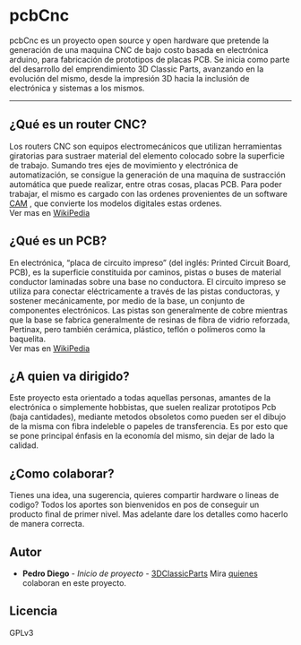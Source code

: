 # pcbCnc
pcbCnc es un proyecto open source y open hardware que pretende la generación de una maquina CNC de bajo costo basada en electrónica arduino, para fabricación de prototipos de placas PCB. Se inicia como parte del desarrollo del emprendimiento 3D Classic Parts, avanzando en la evolución del mismo, desde la impresión 3D hacia la inclusión de electrónica y sistemas a los mismos.

***

## ¿Qué es un router CNC?
Los routers CNC son equipos electromecánicos que utilizan herramientas giratorias para sustraer material del elemento colocado sobre la superficie de trabajo. Sumando tres ejes de movimiento y electrónica de automatización, se consigue la generación de una maquina de sustracción automática que puede realizar, entre otras cosas, placas PCB. Para poder trabajar, el mismo es cargado con las ordenes provenientes de un software [CAM](https://es.wikipedia.org/wiki/Fabricaci%C3%B3n_asistida_por_computadora) , que convierte los modelos digitales estas ordenes.  
Ver mas en [WikiPedia](https://en.wikipedia.org/wiki/CNC_router)

## ¿Qué es un PCB?
En electrónica, “placa de circuito impreso” (del inglés: Printed Circuit Board, PCB), es la superficie constituida por caminos, pistas o buses de material conductor laminadas sobre una base no conductora. El circuito impreso se utiliza para conectar eléctricamente a través de las pistas conductoras, y sostener mecánicamente, por medio de la base, un conjunto de componentes electrónicos. Las pistas son generalmente de cobre mientras que la base se fabrica generalmente de resinas de fibra de vidrio reforzada, Pertinax, pero también cerámica, plástico, teflón o polímeros como la baquelita.  
Ver mas en [WikiPedia](https://es.wikipedia.org/wiki/Circuito_impreso)

## ¿A quien va dirigido?
Este proyecto esta orientado a todas aquellas personas, amantes de la electrónica o simplemente hobbistas, que suelen realizar prototipos Pcb (baja cantidades), mediante metodos obsoletos como pueden ser el dibujo de la misma con fibra indeleble o papeles de transferencia.
Es por esto que se pone principal énfasis en la economía del mismo, sin dejar de lado la calidad.

## ¿Como colaborar?
Tienes una idea, una sugerencia, quieres compartir hardware o lineas de codigo? Todos los aportes son bienvenidos en pos de conseguir un producto final de primer nivel. Mas adelante dare los detalles como hacerlo de manera correcta.

## Autor
* **Pedro Diego** - *Inicio de proyecto* - [3DClassicParts](https://github.com/3dclassicparts)
Mira [quienes](https://github.com/diegolpedro/pcbCnc/contributors) colaboran en este proyecto.

## Licencia
GPLv3
